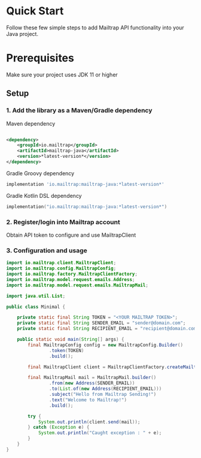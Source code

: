 # Quick Start

Follow these few simple steps to add Mailtrap API functionality into your Java project.

# Prerequisites

Make sure your project uses JDK 11 or higher

## Setup

### 1. Add the library as a Maven/Gradle dependency
Maven dependency

```xml

<dependency>
    <groupId>io.mailtrap</groupId>
    <artifactId>mailtrap-java</artifactId>
    <version>*latest-version*</version>
</dependency>
```

Gradle Groovy dependency

```groovy
implementation 'io.mailtrap:mailtrap-java:*latest-version*'
```

Gradle Kotlin DSL dependency

```kotlin
implementation("io.mailtrap:mailtrap-java:*latest-version*")
```

### 2. Register/login into Mailtrap account
Obtain API token to configure and use MailtrapClient

### 3. Configuration and usage

```java
import io.mailtrap.client.MailtrapClient;
import io.mailtrap.config.MailtrapConfig;
import io.mailtrap.factory.MailtrapClientFactory;
import io.mailtrap.model.request.emails.Address;
import io.mailtrap.model.request.emails.MailtrapMail;

import java.util.List;

public class Minimal {

    private static final String TOKEN = "<YOUR MAILTRAP TOKEN>";
    private static final String SENDER_EMAIL = "sender@domain.com";
    private static final String RECIPIENT_EMAIL = "recipient@domain.com";

    public static void main(String[] args) {
        final MailtrapConfig config = new MailtrapConfig.Builder()
                .token(TOKEN)
                .build();

        final MailtrapClient client = MailtrapClientFactory.createMailtrapClient(config);

        final MailtrapMail mail = MailtrapMail.builder()
                .from(new Address(SENDER_EMAIL))
                .to(List.of(new Address(RECIPIENT_EMAIL)))
                .subject("Hello from Mailtrap Sending!")
                .text("Welcome to Mailtrap!")
                .build();

        try {
            System.out.println(client.send(mail));
        } catch (Exception e) {
            System.out.println("Caught exception : " + e);
        }
    }
}
```